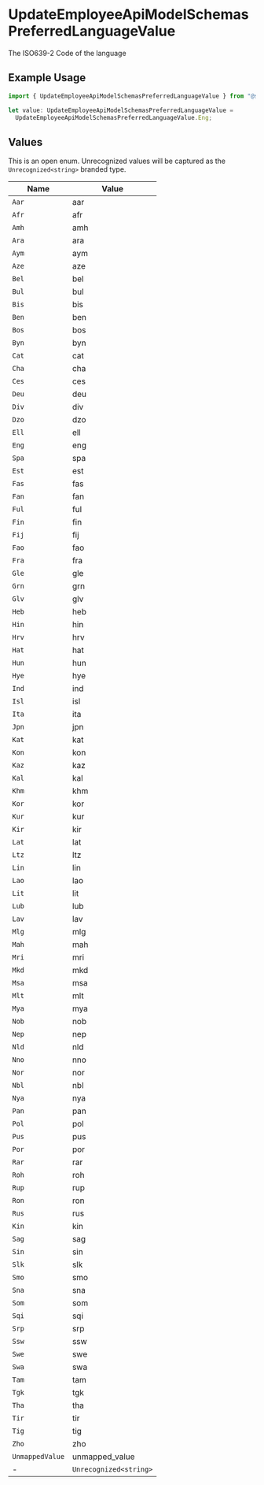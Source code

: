 # UpdateEmployeeApiModelSchemasPreferredLanguageValue

The ISO639-2 Code of the language

## Example Usage

```typescript
import { UpdateEmployeeApiModelSchemasPreferredLanguageValue } from "@stackone/stackone-client-ts/sdk/models/shared";

let value: UpdateEmployeeApiModelSchemasPreferredLanguageValue =
  UpdateEmployeeApiModelSchemasPreferredLanguageValue.Eng;
```

## Values

This is an open enum. Unrecognized values will be captured as the `Unrecognized<string>` branded type.

| Name                   | Value                  |
| ---------------------- | ---------------------- |
| `Aar`                  | aar                    |
| `Afr`                  | afr                    |
| `Amh`                  | amh                    |
| `Ara`                  | ara                    |
| `Aym`                  | aym                    |
| `Aze`                  | aze                    |
| `Bel`                  | bel                    |
| `Bul`                  | bul                    |
| `Bis`                  | bis                    |
| `Ben`                  | ben                    |
| `Bos`                  | bos                    |
| `Byn`                  | byn                    |
| `Cat`                  | cat                    |
| `Cha`                  | cha                    |
| `Ces`                  | ces                    |
| `Deu`                  | deu                    |
| `Div`                  | div                    |
| `Dzo`                  | dzo                    |
| `Ell`                  | ell                    |
| `Eng`                  | eng                    |
| `Spa`                  | spa                    |
| `Est`                  | est                    |
| `Fas`                  | fas                    |
| `Fan`                  | fan                    |
| `Ful`                  | ful                    |
| `Fin`                  | fin                    |
| `Fij`                  | fij                    |
| `Fao`                  | fao                    |
| `Fra`                  | fra                    |
| `Gle`                  | gle                    |
| `Grn`                  | grn                    |
| `Glv`                  | glv                    |
| `Heb`                  | heb                    |
| `Hin`                  | hin                    |
| `Hrv`                  | hrv                    |
| `Hat`                  | hat                    |
| `Hun`                  | hun                    |
| `Hye`                  | hye                    |
| `Ind`                  | ind                    |
| `Isl`                  | isl                    |
| `Ita`                  | ita                    |
| `Jpn`                  | jpn                    |
| `Kat`                  | kat                    |
| `Kon`                  | kon                    |
| `Kaz`                  | kaz                    |
| `Kal`                  | kal                    |
| `Khm`                  | khm                    |
| `Kor`                  | kor                    |
| `Kur`                  | kur                    |
| `Kir`                  | kir                    |
| `Lat`                  | lat                    |
| `Ltz`                  | ltz                    |
| `Lin`                  | lin                    |
| `Lao`                  | lao                    |
| `Lit`                  | lit                    |
| `Lub`                  | lub                    |
| `Lav`                  | lav                    |
| `Mlg`                  | mlg                    |
| `Mah`                  | mah                    |
| `Mri`                  | mri                    |
| `Mkd`                  | mkd                    |
| `Msa`                  | msa                    |
| `Mlt`                  | mlt                    |
| `Mya`                  | mya                    |
| `Nob`                  | nob                    |
| `Nep`                  | nep                    |
| `Nld`                  | nld                    |
| `Nno`                  | nno                    |
| `Nor`                  | nor                    |
| `Nbl`                  | nbl                    |
| `Nya`                  | nya                    |
| `Pan`                  | pan                    |
| `Pol`                  | pol                    |
| `Pus`                  | pus                    |
| `Por`                  | por                    |
| `Rar`                  | rar                    |
| `Roh`                  | roh                    |
| `Rup`                  | rup                    |
| `Ron`                  | ron                    |
| `Rus`                  | rus                    |
| `Kin`                  | kin                    |
| `Sag`                  | sag                    |
| `Sin`                  | sin                    |
| `Slk`                  | slk                    |
| `Smo`                  | smo                    |
| `Sna`                  | sna                    |
| `Som`                  | som                    |
| `Sqi`                  | sqi                    |
| `Srp`                  | srp                    |
| `Ssw`                  | ssw                    |
| `Swe`                  | swe                    |
| `Swa`                  | swa                    |
| `Tam`                  | tam                    |
| `Tgk`                  | tgk                    |
| `Tha`                  | tha                    |
| `Tir`                  | tir                    |
| `Tig`                  | tig                    |
| `Zho`                  | zho                    |
| `UnmappedValue`        | unmapped_value         |
| -                      | `Unrecognized<string>` |